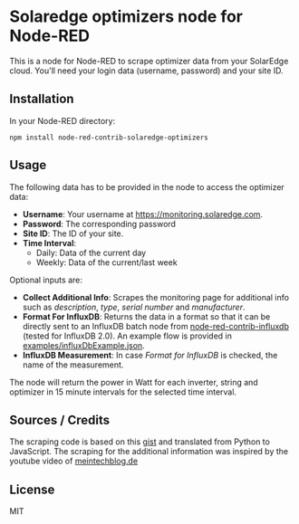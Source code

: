 # Solaredge optimizers node for Node-RED

This is a node for Node-RED to scrape optimizer data from your SolarEdge cloud. You'll need your login data (username, password) and your site ID.

## Installation

In your Node-RED directory:

```
npm install node-red-contrib-solaredge-optimizers
```

## Usage

The following data has to be provided in the node to access the optimizer data:
  * **Username**: Your username at https://monitoring.solaredge.com.
  * **Password**: The corresponding password
  * **Site ID**: The ID of your site.
  * **Time Interval**:
    * Daily: Data of the current day
    * Weekly: Data of the current/last week

Optional inputs are:
  * **Collect Additional Info**: Scrapes the monitoring page for additional info such as *description*, *type*, *serial number* and *manufacturer*.
  * **Format For InfluxDB**: Returns the data in a format so that it can be directly sent to an InfluxDB batch node from [node-red-contrib-influxdb](https://flows.nodered.org/node/node-red-contrib-influxdb) (tested for InfluxDB 2.0). An example flow is provided in [examples/influxDbExample.json](./examples/influxDbExample.json).
  * **InfluxDB Measurement**: In case *Format for InfluxDB* is checked, the name of the measurement.


The node will return the power in Watt for each inverter, string and optimizer in 15 minute intervals for the selected time interval.


## Sources / Credits

The scraping code is based on this [gist](https://gist.github.com/cooldil/0b2c5ee22befbbfcdefd06c9cf2b7a98) and translated from Python to JavaScript.
The scraping for the additional information was inspired by the youtube video of [meintechblog.de](https://meintechblog.de/2023/09/08/solaredge-pv-leistung-auf-panelebene-selbst-mitloggen-und-per-grafana-visualisieren/)


## License

MIT